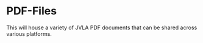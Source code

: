 # PDF-Files
This will house a variety of JVLA PDF documents that can be shared across various platforms.  
